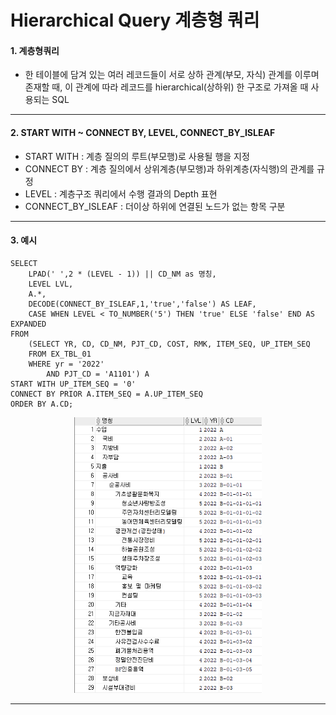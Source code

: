 Hierarchical Query 계층형 쿼리
==============================
#### 1. 계층형쿼리
* 한 테이블에 담겨 있는 여러 레코드들이 서로 상하 관계(부모, 자식) 관계를 이루며 존재할 때, 이 관계에 따라 레코드를 hierarchical(상하위) 한 구조로 가져올 때 사용되는 SQL
***
#### 2. START WITH ~ CONNECT BY, LEVEL, CONNECT_BY_ISLEAF
* START WITH : 계층 질의의 루트(부모행)로 사용될 행을 지정
* CONNECT BY : 계층 질의에서 상위계층(부모행)과 하위계층(자식행)의 관계를 규정
* LEVEL : 계층구조 쿼리에서 수행 결과의 Depth 표현
* CONNECT_BY_ISLEAF : 더이상 하위에 연결된 노드가 없는 항목 구분
***
#### 3. 예시
```
SELECT
    LPAD(' ',2 * (LEVEL - 1)) || CD_NM as 명칭,
    LEVEL LVL,
    A.*,
    DECODE(CONNECT_BY_ISLEAF,1,'true','false') AS LEAF,
    CASE WHEN LEVEL < TO_NUMBER('5') THEN 'true' ELSE 'false' END AS EXPANDED
FROM
    (SELECT YR, CD, CD_NM, PJT_CD, COST, RMK, ITEM_SEQ, UP_ITEM_SEQ
    FROM EX_TBL_01
    WHERE yr = '2022'
        AND PJT_CD = 'A1101') A
START WITH UP_ITEM_SEQ = '0'
CONNECT BY PRIOR A.ITEM_SEQ = A.UP_ITEM_SEQ
ORDER BY A.CD;
```
<p align="center"> 
    <img src="./screenshot.png" width="300" />
</p>

***
